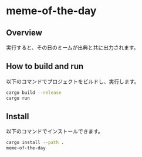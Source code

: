 # meme-of-the-day

## Overview

実行すると、その日のミームが出典と共に出力されます。

## How to build and run

以下のコマンドでプロジェクトをビルドし、実行します。

```sh
cargo build --release
cargo run
```

## Install

以下のコマンドでインストールできます。

```sh
cargo install --path .
meme-of-the-day
```
